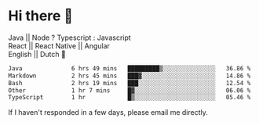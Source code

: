 # Hi there 👋
Java || Node ? Typescript : Javascript \
 React || React Native || Angular  \
English || Dutch :pinching_hand:

 <!--START_SECTION:waka-->

```txt
Java              6 hrs 49 mins   █████████▒░░░░░░░░░░░░░░░   36.86 %
Markdown          2 hrs 45 mins   ███▓░░░░░░░░░░░░░░░░░░░░░   14.86 %
Bash              2 hrs 19 mins   ███░░░░░░░░░░░░░░░░░░░░░░   12.54 %
Other             1 hr 7 mins     █▓░░░░░░░░░░░░░░░░░░░░░░░   06.06 %
TypeScript        1 hr            █▒░░░░░░░░░░░░░░░░░░░░░░░   05.46 %
```

<!--END_SECTION:waka-->




If I haven't responded in a few days, please email me directly. 
